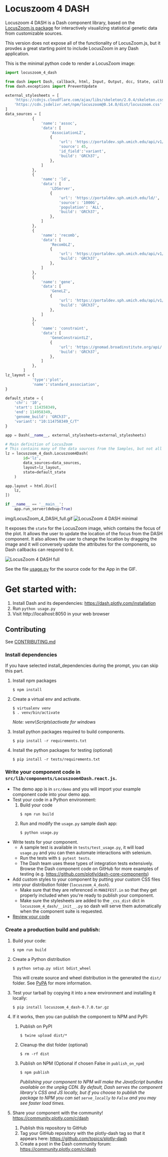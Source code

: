 # Locuszoom 4 DASH

Locuszoom 4 DASH is a Dash component library, based on the [LocusZoom.js package](https://statgen.github.io/locuszoom/docs/api/index.html) for interactively visualizing statistical genetic data from customizable sources.

This version does not expose all of the functionality of LocusZoom.js, but it provdes a great starting point to include LocusZoom in any Dash application.

This is the minimal python code to render a LocusZoom image:

```python
import locuszoom_4_dash

from dash import Dash, callback, html, Input, Output, dcc, State, callback_context
from dash.exceptions import PreventUpdate

external_stylesheets = [
    'https://cdnjs.cloudflare.com/ajax/libs/skeleton/2.0.4/skeleton.css',
    'https://cdn.jsdelivr.net/npm/locuszoom@0.14.0/dist/locuszoom.css'
]
data_sources = [
            {
                'name': 'assoc',
                'data': [
                    'AssociationLZ',
                    {
                        'url': 'https://portaldev.sph.umich.edu/api/v1/statistic/single/',
                        'source': 45,
                        'id_field':'variant',
                        'build': 'GRCh37',
                    },
                ]
            },
            {
                'name': 'ld',
                'data': [
                    'LDServer',
                    {
                        'url': 'https://portaldev.sph.umich.edu/ld/',
                        'source': '1000G',
                        'population': 'ALL',
                        'build': 'GRCh37',
                    },
                ]
            },
            {
                'name': 'recomb',
                'data': [
                    'RecombLZ',
                    {
                        'url': 'https://portaldev.sph.umich.edu/api/v1/annotation/recomb/results/',
                        'build': 'GRCh37',
                    },
                ]
            },
            {
                'name': 'gene',
                'data': [
                    'GeneLZ',
                    {
                        'url': 'https://portaldev.sph.umich.edu/api/v1/annotation/genes/',
                        'build': 'GRCh37',
                    },
                ]
            },
            {
                'name': 'constraint',
                'data': [
                    'GeneConstraintLZ',
                    {
                        'url': 'https://gnomad.broadinstitute.org/api/',
                        'build': 'GRCh37',
                    },
                ]
            },
        ]
lz_layout = {
            'type':'plot',
            'name':'standard_association',
}

default_state = {
    'chr': '10',
    'start': 114358349,
    'end': 114958349,
    'genome_build': 'GRCh37',
    'variant': "10:114758349_C/T"
}

app = Dash(__name__, external_stylesheets=external_stylesheets)

# Main definition of LocusZoom
# This contains many of the data sources from the Samples, but not all plots use all data sources
lz = locuszoom_4_dash.Locuszoom4Dash(
        id='lz',
        data_sources=data_sources,
        layout=lz_layout,
        state=default_state
    )

app.layout = html.Div([
    lz,
])

if __name__ == '__main__':
    app.run_server(debug=True)

```

img/LocusZoom_4_DASH_full.gif
![LocusZoom 4 DASH minimal](https://github.com/thondeboer/locuszoom_4_dash/raw/master/img/LocusZoom_4_DASH_minimal.png "LocusZoom 4 DASH minimal")

It exposes the ```state``` for the LocusZoom image, which contains the focus of the plot. It allows the user to update the location of the focus from the DASH component. It also allows the user to change the location by dragging the image and it will conversely update the attributes for the components, so Dash callbacks can respond to it.

![LocusZoom 4 DASH full](https://github.com/thondeboer/locuszoom_4_dash/raw/master/img/LocusZoom_4_DASH_full.gif "LocusZoom 4 DASH full")

See the file [usage.py](https://github.com/thondeboer/locuszoom_4_dash/blob/master/usage.py) for the source code for the App in the GIF.

# Get started with:
1. Install Dash and its dependencies: https://dash.plotly.com/installation
2. Run `python usage.py`
3. Visit http://localhost:8050 in your web browser

## Contributing

See [CONTRIBUTING.md](./CONTRIBUTING.md)

### Install dependencies

If you have selected install_dependencies during the prompt, you can skip this part.

1. Install npm packages
    ```
    $ npm install
    ```
2. Create a virtual env and activate.
    ```
    $ virtualenv venv
    $ . venv/bin/activate
    ```
    _Note: venv\Scripts\activate for windows_

3. Install python packages required to build components.
    ```
    $ pip install -r requirements.txt
    ```
4. Install the python packages for testing (optional)
    ```
    $ pip install -r tests/requirements.txt
    ```

### Write your component code in `src/lib/components/Locuszoom4Dash.react.js`.

- The demo app is in `src/demo` and you will import your example component code into your demo app.
- Test your code in a Python environment:
    1. Build your code
        ```
        $ npm run build
        ```
    2. Run and modify the `usage.py` sample dash app:
        ```
        $ python usage.py
        ```
- Write tests for your component.
    - A sample test is available in `tests/test_usage.py`, it will load `usage.py` and you can then automate interactions with selenium.
    - Run the tests with `$ pytest tests`.
    - The Dash team uses these types of integration tests extensively. Browse the Dash component code on GitHub for more examples of testing (e.g. https://github.com/plotly/dash-core-components)
- Add custom styles to your component by putting your custom CSS files into your distribution folder (`locuszoom_4_dash`).
    - Make sure that they are referenced in `MANIFEST.in` so that they get properly included when you're ready to publish your component.
    - Make sure the stylesheets are added to the `_css_dist` dict in `locuszoom_4_dash/__init__.py` so dash will serve them automatically when the component suite is requested.
- [Review your code](./review_checklist.md)

### Create a production build and publish:

1. Build your code:
    ```
    $ npm run build
    ```
2. Create a Python distribution
    ```
    $ python setup.py sdist bdist_wheel
    ```
    This will create source and wheel distribution in the generated the `dist/` folder.
    See [PyPA](https://packaging.python.org/guides/distributing-packages-using-setuptools/#packaging-your-project)
    for more information.

3. Test your tarball by copying it into a new environment and installing it locally:
    ```
    $ pip install locuszoom_4_dash-0.7.0.tar.gz
    ```

4. If it works, then you can publish the component to NPM and PyPI:
    1. Publish on PyPI
        ```
        $ twine upload dist/*
        ```
    2. Cleanup the dist folder (optional)
        ```
        $ rm -rf dist
        ```
    3. Publish on NPM (Optional if chosen False in `publish_on_npm`)
        ```
        $ npm publish
        ```
        _Publishing your component to NPM will make the JavaScript bundles available on the unpkg CDN. By default, Dash serves the component library's CSS and JS locally, but if you choose to publish the package to NPM you can set `serve_locally` to `False` and you may see faster load times._

5. Share your component with the community! https://community.plotly.com/c/dash
    1. Publish this repository to GitHub
    2. Tag your GitHub repository with the plotly-dash tag so that it appears here: https://github.com/topics/plotly-dash
    3. Create a post in the Dash community forum: https://community.plotly.com/c/dash
